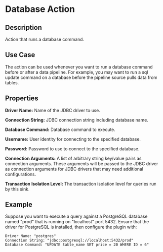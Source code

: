 # Database Action


Description
-----------
Action that runs a database command.


Use Case
--------
The action can be used whenever you want to run a database command before or after a data pipeline.
For example, you may want to run a sql update command on a database before the pipeline source pulls data from tables.


Properties
----------
**Driver Name:** Name of the JDBC driver to use.

**Connection String:** JDBC connection string including database name.

**Database Command:** Database command to execute.

**Username:** User identity for connecting to the specified database.

**Password:** Password to use to connect to the specified database.

**Connection Arguments:** A list of arbitrary string key/value pairs as connection arguments. These arguments
will be passed to the JDBC driver as connection arguments for JDBC drivers that may need additional configurations.

**Transaction Isolation Level:** The transaction isolation level for queries run by this sink.

Example
-------
Suppose you want to execute a query against a PostgreSQL database named "prod" that is running on "localhost" 
port 5432. Ensure that the driver for PostgreSQL is installed, then configure the plugin with:

```
Driver Name: "postgres"
Connection String: "jdbc:postgresql://localhost:5432/prod"
Database Command: "UPDATE table_name SET price = 20 WHERE ID = 6"
```
